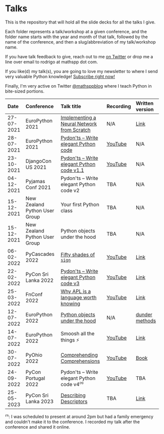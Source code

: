 # Talks

This is the repository that will hold all the slide decks for all the talks I give.

Each folder represents a talk/workshop at a given conference,
and the folder name starts with the year and month of that talk,
followed by the name of the conference,
and then a slug/abbreviation of my talk/workshop name.

If you have talk feedback to give,
reach out to me [on Twitter][twitter]
or drop me a line over email to rodrigo at mathspp dot com.

If you like(d) my talk(s), you are going to love my newsletter
to where I send very valuable Python knowledge!
[Subscribe right now!](https://mathspp.com/subscribe)

Finally, I'm very active on Twitter [@mathsppblog][twitter]
where I teach Python in bite-sized portions.


| Date | Conference | Talk title | Recording | Written version |
| :- | :- | :- | :- | :- |
| 27-07-2021 | EuroPython 2021 | [Implementing a Neural Network from Scratch](https://ep2021.europython.eu/talks/4hDJyV5-implementing-a-neural-network-from-scratch/) | N/A | [Link](https://mathspp.com/blog/tag:nnfwp) |
| 28-07-2021 | EuroPython 2021 | [Pydon'ts – Write elegant Python code](https://ep2021.europython.eu/talks/Bz5dtEe-pydonts/) | [YouTube](https://www.youtube.com/watch?v=Vjq89-spPOk) | N/A |
| 23-10-2021 | DjangoCon US 2021 | [Pydon'ts – Write elegant Python code v1.1](https://2021.djangocon.us/talks/pydon-ts-write-elegant-python-code-v1-1/) | [YouTube](https://www.youtube.com/watch?v=s6dJab2qwkg) | N/A |
| 04-12-2021 | Pyjamas Conf 2021 | Pydon'ts – Write elegant Python code v2 | TBA | N/A |
| 15-12-2021 | New Zealand Python User Group | Your first Python class | TBA | N/A |
| 15-12-2021 | New Zealand Python User Group | Python objects under the hood | TBA | N/A |
| 06-02-2022 | PyCascades 2022 | [Fifty shades of `sign`](https://pretalx.com/pycascades-2022/talk/RNYRVR/) | [YouTube](https://www.youtube.com/watch?v=FkE-HrxSFCM) | [Link](https://mathspp.com/blog/50-shades-of-sign) |
| 22-02-2022 | PyCon Sri Lanka 2022 | [Pydon'ts – Write elegant Python code v3](https://pycon.lk/2022/#agenda) | [YouTube](https://youtu.be/Bdunek7Q8Ss?t=90) | [Link](https://mathspp.com/blog/enumerate-from-first-principles) |
| 25-03-2022 | FnConf 2022 | [Why APL is a language worth knowing](https://confengine.com/conferences/functional-conf-2022/proposal/16278/why-apl-is-a-language-worth-knowing) | [YouTube](https://www.youtube.com/watch?v=j-qlYcIl61o) | [Link](https://mathspp.com/blog/why-apl-is-a-language-worth-knowing) |
| 12-07-2022 | EuroPython 2022 | [Python objects under the hood](https://ep2022.europython.eu/session/python-objects-under-the-hood) | N/A | [dunder methods](https://mathspp.com/blog/pydonts/dunder-methods) |
| 14-07-2022 | EuroPython 2022 | Smoosh all the things ⚡ | [YouTube](https://www.youtube.com/watch?v=YeH7CwruEUs) | [Link](https://mathspp.com/blog/smoosh-all-the-things) |
| 30-07-2022 | PyOhio 2022 | [Comprehending Comprehensions](https://www.pyohio.org/2022/program/talks/comprehending-comprehensions) | [YouTube](https://www.youtube.com/watch?v=ScsElLE_Pak) | [Book](https://gum.co/comprehending-comprehensions) |
| 24-09-2022 | PyCon Portugal 2022 | Pydon'ts – Write elegant Python code v4⁽¹⁾ | [YouTube](https://youtu.be/ETg64K32Okc) | TBA |
| 25-05-2023 | PyCon Sri Lanka 2023 | [Describing Descriptors](https://pycon.lk/#agenda) | TBA | [Link](https://mathspp.com/blog/pydonts/describing-descriptors) |

⁽¹⁾: I was scheduled to present at around 2pm but had a family emergency and couldn't make it to the conference. I recorded my talk after the conference and shared it online.

[twitter]: https://twitter.com/mathsppblog
